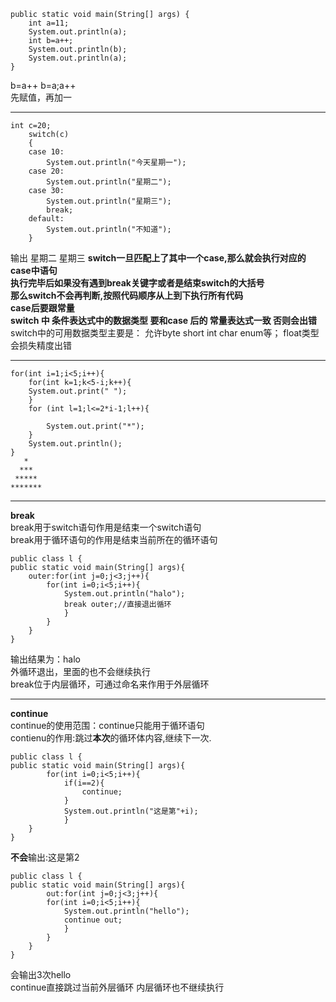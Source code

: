 	
	public static void main(String[] args) { 
		int a=11;  
		System.out.println(a);  
		int b=a++; 
		System.out.println(b); 
		System.out.println(a); 
	} 

b=a++ 
b=a;a++  
先赋值，再加一  
***
	int c=20;
		switch(c)
		{
		case 10:
			System.out.println("今天星期一");
		case 20:
			System.out.println("星期二");
		case 30:
			System.out.println("星期三");
			break;
		default:
			System.out.println("不知道");
		}  
		
输出  星期二  星期三
**switch一旦匹配上了其中一个case,那么就会执行对应的case中语句  
执行完毕后如果没有遇到break关键字或者是结束switch的大括号  
那么switch不会再判断,按照代码顺序从上到下执行所有代码  
case后要跟常量  
switch 中 条件表达式中的数据类型
要和case 后的 常量表达式一致  否则会出错**
switch中的可用数据类型主要是：
允许byte  short  int char enum等；
float类型会损失精度出错  


***

	for(int i=1;i<5;i++){
		for(int k=1;k<5-i;k++){
		System.out.print(" ");
		}
		for (int l=1;l<=2*i-1;l++){
			
			System.out.print("*");
		}
		System.out.println();
	}
	   *
	  ***
	 *****
	*******
	
***
**break**  
break用于switch语句作用是结束一个switch语句  
break用于循环语句的作用是结束当前所在的循环语句  

	public class l {
	public static void main(String[] args){
		outer:for(int j=0;j<3;j++){	
			for(int i=0;i<5;i++){
				System.out.println("halo");
				break outer;//直接退出循环
				}
			}
		}
	}  
输出结果为：halo  
外循环退出，里面的也不会继续执行  
break位于内层循环，可通过命名来作用于外层循环  
***
**continue**  
continue的使用范围：continue只能用于循环语句  
contienu的作用:跳过**本次**的循环体内容,继续下一次.  

	public class l {  
	public static void main(String[] args){  
			for(int i=0;i<5;i++){  
				if(i==2){  
					continue;  
				}  
				System.out.println("这是第"+i);  
				}  
		}  
	}  
**不会**输出:这是第2  

	public class l {  
	public static void main(String[] args){  
			out:for(int j=0;j<3;j++){  
			for(int i=0;i<5;i++){  
				System.out.println("hello");  
				continue out;  
				}  
			}  
		}  
	}

会输出3次hello  
continue直接跳过当前外层循环 内层循环也不继续执行  




	
	
